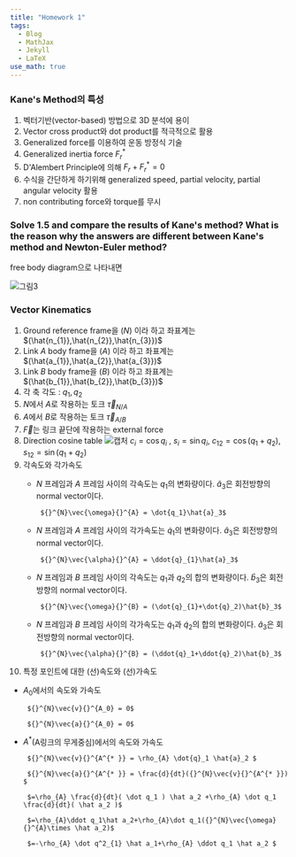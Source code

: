 ```yaml
---
title: "Homework 1"
tags:
  - Blog
  - MathJax
  - Jekyll
  - LaTeX
use_math: true
---
```

### Kane's Method의 특성
1. 벡터기반(vector-based) 방법으로 3D 분석에 용이
2. Vector cross product와 dot product를 적극적으로 활용
3. Generalized force를 이용하여 운동 방정식 기술
4. Generalized inertia force ${F}^{*}_{r}$
5. D'Alembert Principle에 의해 $F_r + F^*_r = 0$
6. 수식을 간단하게 하기위해 generalized speed, partial velocity, partial angular velocity 활용
7. non contributing force와 torque를 무시

### Solve 1.5 and compare the results of Kane's method? What is the reason why the answers are different between Kane's method and Newton-Euler method?

free body diagram으로 나타내면

![그림3](https://user-images.githubusercontent.com/53217819/95018597-c0d7d580-069b-11eb-83c4-731701cc5739.png)

### Vector Kinematics
1. Ground reference frame을 $(N)$ 이라 하고 좌표계는 $(\hat{n_{1}},\hat{n_{2}},\hat{n_{3}})$
2. Link $A$ body frame을 $(A)$ 이라 하고 좌표계는 $(\hat{a_{1}},\hat{a_{2}},\hat{a_{3}})$
3. Link $B$ body frame을 $(B)$ 이라 하고 좌표계는 $(\hat{b_{1}},\hat{b_{2}},\hat{b_{3}})$
4. 각 축 각도 : $q_{1}, q_{2}$
5. $N$에서 $A$로 작용하는 토크 $\vec{\tau}_{N/A}$
6. $A$에서 $B$로 작용하는 토크 $\vec{\tau}_{A/B}$
7. $\vec{F}$는 링크 끝단에 작용하는 external force
8. Direction cosine table
![캡처](https://user-images.githubusercontent.com/53217819/95019024-11e8c900-069e-11eb-9a8e-3efd3c4e773e.PNG)
$c_i = \cos{q_i}$ , $s_i = \sin{q_i}$, $c_{12} = \cos{(q_1+q_2)}$, $s_{12} = \sin{(q_1+q_2)}$
9. 각속도와 각가속도
   * $N$ 프레임과 $A$ 프레임 사이의 각속도는 $q_{1}$의 변화량이다. $\hat{a}_3$은 회전방향의 normal vector이다.
   
          ${}^{N}\vec{\omega}{}^{A} = \dot{q_1}\hat{a}_3$
       
   * $N$ 프레임과 $A$ 프레임 사이의 각가속도는 $\dot{q}_{1}$의 변화량이다. $\hat{a}_3$은 회전방향의 normal vector이다.
   
          ${}^{N}\vec{\alpha}{}^{A} = \ddot{q}_{1}\hat{a}_3$
       
   * $N$ 프레임과 $B$ 프레임 사이의 각속도는 $q_1$과 $q_2$의 합의 변화량이다. $\hat{b}_3$은 회전방향의 normal vector이다.
   
          ${}^{N}\vec{\omega}{}^{B} = (\dot{q}_{1}+\dot{q}_2)\hat{b}_3$
       
   * $N$ 프레임과 $B$ 프레임 사이의 각가속도는 $\dot{q}_1$과 $\dot{q}_2$의 합의 변화량이다. $\hat{a}_3$은 회전방향의 normal vector이다.
   
          ${}^{N}\vec{\alpha}{}^{B} = (\ddot{q}_1+\ddot{q}_2)\hat{b}_3$
10. 특정 포인트에 대한 (선)속도와 (선)가속도
   * $A_0$에서의 속도와 가속도
   
          ${}^{N}\vec{v}{}^{A_0} = 0$
       
          ${}^{N}\vec{a}{}^{A_0} = 0$
       
   * $A^{*}$(A링크의 무게중심)에서의 속도와 가속도
   
          ${}^{N}\vec{v}{}^{A^{* }} = \rho_{A} \dot{q}_1 \hat{a}_2 $
       
          ${}^{N}\vec{a}{}^{A^{* }} = \frac{d}{dt}({}^{N}\vec{v}{}^{A^{* }}) $
       
          $=\rho_{A} \frac{d}{dt}( \dot q_1 ) \hat a_2 +\rho_{A} \dot q_1 \frac{d}{dt}( \hat a_2 )$
       
          $=\rho_{A}\ddot q_1\hat a_2+\rho_{A}\dot q_1({}^{N}\vec{\omega}{}^{A}\times \hat a_2)$
       
          $=-\rho_{A} \dot q^2_{1} \hat a_1+\rho_{A} \ddot q_1 \hat a_2 $
       
       
       

